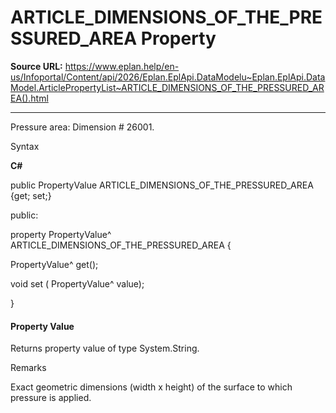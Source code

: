 # ARTICLE_DIMENSIONS_OF_THE_PRESSURED_AREA Property

**Source URL:** https://www.eplan.help/en-us/Infoportal/Content/api/2026/Eplan.EplApi.DataModelu~Eplan.EplApi.DataModel.ArticlePropertyList~ARTICLE_DIMENSIONS_OF_THE_PRESSURED_AREA().html

---

Pressure area: Dimension # 26001.

Syntax

**C#**



public PropertyValue ARTICLE_DIMENSIONS_OF_THE_PRESSURED_AREA {get; set;}

public:

property PropertyValue^ ARTICLE_DIMENSIONS_OF_THE_PRESSURED_AREA {

   PropertyValue^ get();

   void set (    PropertyValue^ value);

}


#### Property Value

Returns property value of type System.String.

Remarks

Exact geometric dimensions (width x height) of the surface to which pressure is applied.
